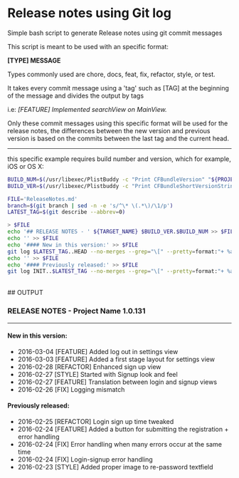 # Release notes using Git log
Simple bash script to generate Release notes using git commit messages

This script is meant to be used with an specific format:

**[TYPE] MESSAGE**

Types commonly used are chore, docs, feat, fix, refactor, style, or test.


It takes every commit message using a 'tag' such as [TAG] at the beginning of the message and divides the output by tags

i.e: _[FEATURE] Implemented searchView on MainView._


Only these commit messages using this specific format will be used for the release notes, the differences between the new version and previous version is based on the commits between the last tag and the current head.


---

this specific example requires build number and version, which for example, iOS or OS X:

```bash
BUILD_NUM=$(/usr/libexec/PlistBuddy -c "Print CFBundleVersion" "${PROJECT_DIR}/${INFOPLIST_FILE}")
BUILD_VER=$(/usr/libexec/Plistbuddy -c "Print CFBundleShortVersionString" "${PROJECT_DIR}/${INFOPLIST_FILE}")
```

```bash
FILE='ReleaseNotes.md'
branch=$(git branch | sed -n -e 's/^\* \(.*\)/\1/p')
LATEST_TAG=$(git describe --abbrev=0)

> $FILE
echo '## RELEASE NOTES - ' ${TARGET_NAME} $BUILD_VER.$BUILD_NUM >> $FILE
echo '' >> $FILE
echo '#### New in this version:' >> $FILE
git log $LATEST_TAG..HEAD --no-merges --grep="\[" --pretty=format:"+ %ad %x08  %s" -50 --date=short | sed '/^\s*$/d' >> $FILE
echo '' >> $FILE
echo '#### Previously released:' >> $FILE
git log INIT..$LATEST_TAG --no-merges --grep="\[" --pretty=format:"+ %ad %x08  %s" -50 --date=short | sed '/^\s*$/d' >> $FILE

```

<br>
## OUTPUT

### RELEASE NOTES - Project Name 1.0.131
-----------------------------------------------

#### New in this version:
+ 2016-03-04 [FEATURE] Added log out in settings view
+ 2016-03-03 [FEATURE] Added a first stage layout for settings view
+ 2016-02-28 [REFACTOR] Enhanced sign up view
+ 2016-02-27 [STYLE] Started with Signup look and feel
+ 2016-02-27 [FEATURE] Translation between login and signup views
+ 2016-02-26 [FIX] Logging mismatch 

#### Previously released:
+ 2016-02-25 [REFACTOR] Login sign up time tweaked 
+ 2016-02-24 [FEATURE] Added a button for submitting the registration + error handling
+ 2016-02-24 [FIX] Error handling when many errors occur at the same time
+ 2016-02-24 [FIX] Login-signup error handling
+ 2016-02-23 [STYLE] Added proper image to re-password textfield
